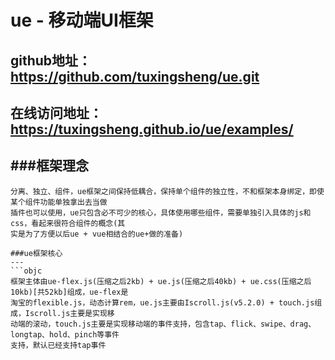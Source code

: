 # ue - 移动端UI框架

## github地址：https://github.com/tuxingsheng/ue.git
## 在线访问地址：https://tuxingsheng.github.io/ue/examples/

###框架理念
---
```objc
分离、独立、组件，ue框架之间保持低耦合，保持单个组件的独立性，不和框架本身绑定，即使某个组件功能单独拿出去当做
插件也可以使用，ue只包含必不可少的核心，具体使用哪些组件，需要单独引入具体的js和css，看起来很符合组件的概念(其
实是为了方便以后ue + vue相结合的ue+做的准备)

###ue框架核心
---
```objc
框架主体由ue-flex.js(压缩之后2kb) + ue.js(压缩之后40kb) + ue.css(压缩之后10kb)[共52kb]组成，ue-flex是
淘宝的flexible.js，动态计算rem，ue.js主要由Iscroll.js(v5.2.0) + touch.js组成，Iscroll.js主要是实现移
动端的滚动，touch.js主要是实现移动端的事件支持，包含tap、flick、swipe、drag、longtap、hold、pinch等事件
支持，默认已经支持tap事件
